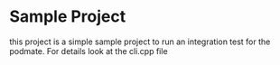 # Sample Project

this project is a simple sample project to run an integration test for the
podmate.
For details look at the cli.cpp file
